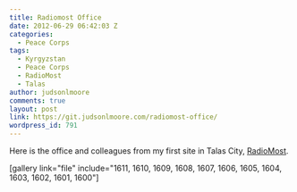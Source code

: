 ```yaml
---
title: Radiomost Office
date: 2012-06-29 06:42:03 Z
categories:
  - Peace Corps
tags:
  - Kyrgyzstan
  - Peace Corps
  - RadioMost
  - Talas
author: judsonlmoore
comments: true
layout: post
link: https://git.judsonlmoore.com/radiomost-office/
wordpress_id: 791
---
```


Here is the office and colleagues from my first site in Talas City, [RadioMost](https://www.judsonlmoore.com/radiomost-office/).

[gallery link="file" include="1611, 1610, 1609, 1608, 1607, 1606, 1605, 1604, 1603, 1602, 1601, 1600"]

